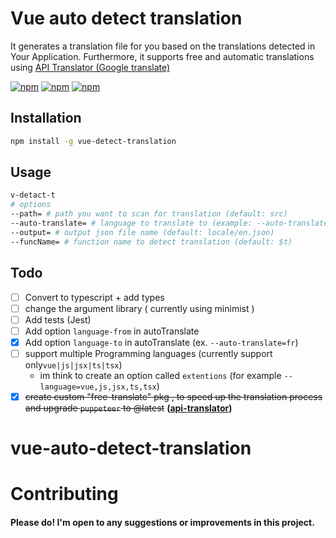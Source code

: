# Vue auto detect translation

It generates a translation file for you based on the translations detected in Your Application.
Furthermore, it supports free and automatic translations
using [API Translator (Google translate)](https://www.npmjs.com/package/api-translator)

[![npm](https://img.shields.io/npm/v/vue-detect-translation.svg)](https://www.npmjs.com/package/vue-detect-translation)
[![npm](https://img.shields.io/npm/dt/vue-detect-translation.svg)](https://www.npmjs.com/package/vue-detect-translation)
[![npm](https://img.shields.io/npm/l/vue-detect-translation.svg)](https://www.npmjs.com/package/vue-detect-translation)

## Installation

```bash
npm install -g vue-detect-translation
```

## Usage

```bash
v-detact-t 
# options
--path= # path you want to scan for translation (default: src)
--auto-translate= # language to translate to (example: --auto-translate=ar)
--output= # output json file name (default: locale/en.json)
--funcName= # function name to detect translation (default: $t)
```

## Todo

- [ ] Convert to typescript + add types
- [ ] change the argument library ( currently using minimist )
- [ ] Add tests (Jest)
- [ ] Add option `language-from` in autoTranslate
- [x] Add option `language-to` in autoTranslate (ex. `--auto-translate=fr`)
- [ ] support multiple Programming languages (currently support only`vue|js|jsx|ts|tsx`)
    - im think to create an option called `extentions` (for example `--language=vue,js,jsx,ts,tsx`)
- [x] ~~create custom "free-translate" pkg , to speed up the translation process and upgrade `puppeteer` to
  @latest~~ **([api-translator](https://www.npmjs.com/package/api-translator))**

# vue-auto-detect-translation

# Contributing

#### Please do! I'm open to any suggestions or improvements in this project.

